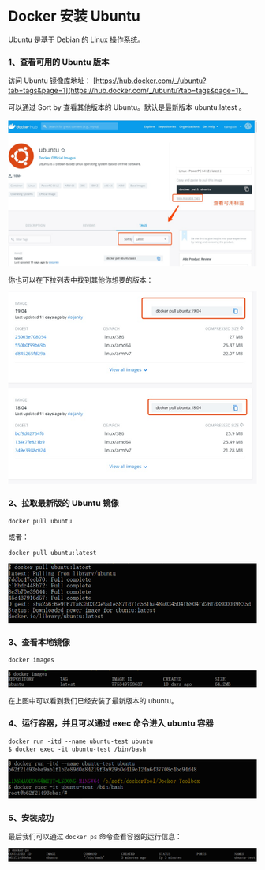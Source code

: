 # Docker 安装 Ubuntu

Ubuntu 是基于 Debian 的 Linux 操作系统。

### 1、查看可用的 Ubuntu 版本
访问 Ubuntu 镜像库地址： [https://hub.docker.com/_/ubuntu?tab=tags&page=1](https://hub.docker.com/_/ubuntu?tab=tags&page=1)。

可以通过 Sort by 查看其他版本的 Ubuntu。默认是最新版本 ubuntu:latest 。

![](../assets/install/ubuntu1.png)

你也可以在下拉列表中找到其他你想要的版本：

![](../assets/install/ubuntu2.png)

### 2、拉取最新版的 Ubuntu 镜像

```shell
docker pull ubuntu
```

或者：

```shell
docker pull ubuntu:latest
```

![](../assets/install/ubuntu3.png)

### 3、查看本地镜像

```shell
docker images
```

![](../assets/install/ubuntu4.png)

在上图中可以看到我们已经安装了最新版本的 ubuntu。

### 4、运行容器，并且可以通过 exec 命令进入 ubuntu 容器

```shell
docker run -itd --name ubuntu-test ubuntu
$ docker exec -it ubuntu-test /bin/bash
```

![](../assets/install/ubuntu5.png)

### 5、安装成功

最后我们可以通过 `docker ps` 命令查看容器的运行信息：

![](../assets/install/ubuntu6.png)

